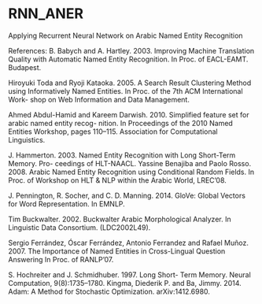 # RNN_ANER
Applying Recurrent Neural Network on Arabic Named Entity Recognition

References:
B. Babych and A. Hartley. 2003. Improving Machine Translation Quality with Automatic Named Entity Recognition. In Proc. of EACL-EAMT. Budapest.

Hiroyuki Toda and Ryoji Kataoka. 2005. A Search Result Clustering Method using Informatively Named Entities. In Proc. of the 7th ACM International Work- shop on Web Information and Data Management.

Ahmed Abdul-Hamid and Kareem Darwish. 2010. Simplified feature set for arabic named entity recog- nition. In Proceedings of the 2010 Named Entities Workshop, pages 110–115. Association for Computational Linguistics.

J. Hammerton. 2003. Named Entity Recognition with Long Short-Term Memory. Pro- ceedings of HLT-NAACL.
Yassine Benajiba and Paolo Rosso. 2008. Arabic Named Entity Recognition using Conditional Random Fields. In Proc. of Workshop on HLT & NLP within the Arabic World, LREC’08.

J. Pennington, R. Socher, and C. D. Manning. 2014. GloVe: Global Vectors for Word Representation. In EMNLP.

Tim Buckwalter. 2002. Buckwalter Arabic Morphological Analyzer. In Linguistic Data Consortium. (LDC2002L49).

Sergio Ferrández, Óscar Ferrández, Antonio Ferrandez and Rafael Muñoz. 2007. The Importance of Named Entities in Cross-Lingual Question Answering In Proc. of RANLP’07.

S. Hochreiter and J. Schmidhuber. 1997. Long Short- Term Memory. Neural Computation, 9(8):1735–1780. 
Kingma, Diederik P. and Ba, Jimmy. 2014. Adam: A Method for Stochastic Optimization. arXiv:1412.6980.
